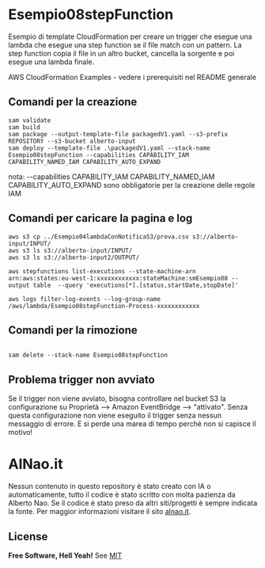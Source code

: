 # Esempio08stepFunction
Esempio di template CloudFormation per creare un trigger che esegue una lambda che esegue una step function se il file match con un pattern. La step function copia il file in un altro bucket, cancella la sorgente e poi esegue una lambda finale.


AWS CloudFormation Examples - vedere i prerequisiti nel README generale


## Comandi per la creazione

```
sam validate
sam build
sam package --output-template-file packagedV1.yaml --s3-prefix REPOSITORY --s3-bucket alberto-input
sam deploy --template-file .\packagedV1.yaml --stack-name Esempio08stepFunction --capabilities CAPABILITY_IAM CAPABILITY_NAMED_IAM CAPABILITY_AUTO_EXPAND

```
nota: --capabilities CAPABILITY_IAM CAPABILITY_NAMED_IAM CAPABILITY_AUTO_EXPAND sono obbligatorie per la creazione delle regole IAM

## Comandi per caricare la pagina e log
```
aws s3 cp ../Esempio04lambdaConNotificaS3/prova.csv s3://alberto-input/INPUT/
aws s3 ls s3://alberto-input/INPUT/
aws s3 ls s3://alberto-input2/OUTPUT/

aws stepfunctions list-executions --state-machine-arn arn:aws:states:eu-west-1:xxxxxxxxxxxx:stateMachine:smEsempio08 --output table  --query 'executions[*].[status,startDate,stopDate]'

aws logs filter-log-events --log-group-name /aws/lambda/Esempio08stepFunction-Process-xxxxxxxxxxxx
```

## Comandi per la rimozione
```

sam delete --stack-name Esempio08stepFunction

```

## Problema trigger non avviato
Se il trigger non viene avviato, bisogna controllare nel bucket S3 la configurazione su Proprietà --> Amazon EventBridge --> "attivato". Senza questa configurazione non viene eseguito il trigger senza nessun messaggio di errore. E si perde una marea di tempo perchè non si capisce il motivo!


# AlNao.it
Nessun contenuto in questo repository è stato creato con IA o automaticamente, tutto il codice è stato scritto con molta pazienza da Alberto Nao. Se il codice è stato preso da altri siti/progetti è sempre indicata la fonte. Per maggior informazioni visitare il sito [alnao.it](https://www.alnao.it/).

## License
**Free Software, Hell Yeah!**
See [MIT](https://it.wikipedia.org/wiki/Licenza_MIT)
